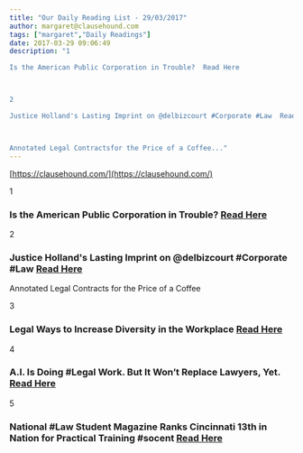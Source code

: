 ```yaml
---
title: "Our Daily Reading List - 29/03/2017"
author: margaret@clausehound.com
tags: ["margaret","Daily Readings"]
date: 2017-03-29 09:06:49
description: "1

Is the American Public Corporation in Trouble?  Read Here



2

Justice Holland's Lasting Imprint on @delbizcourt #Corporate #Law  Read Here



Annotated Legal Contractsfor the Price of a Coffee..."
---
```


[https://clausehound.com/](https://clausehound.com/)

1

### Is the American Public Corporation in Trouble?  [Read Here](https://goo.gl/MDBolS)

2

### Justice Holland's Lasting Imprint on @delbizcourt #Corporate #Law  [Read Here](https://goo.gl/MpHLYU)

Annotated Legal Contracts
for the Price of a Coffee

3

### Legal Ways to Increase Diversity in the Workplace  [Read Here](https://goo.gl/JFbKIw)

4

### A.I. Is Doing #Legal Work. But It Won’t Replace Lawyers, Yet. [Read Here](https://goo.gl/0qFqqp)

5

### National #Law Student Magazine Ranks Cincinnati 13th in Nation for Practical Training #socent [Read Here](https://goo.gl/9tI0sJ)